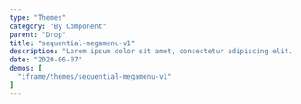 ```yaml
---
type: "Themes"
category: "By Component"
parent: "Drop"
title: "sequential-megamenu-v1"
description: "Lorem ipsum dolor sit amet, consectetur adipiscing elit. Nunc tempus laoreet leo sit amet iaculis."
date: "2020-06-07"
demos: [
  "iframe/themes/sequential-megamenu-v1"
]
---
```

